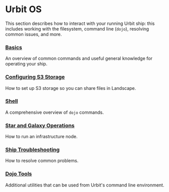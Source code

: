 # Urbit OS

This section describes how to interact with your running Urbit ship: this includes working with the filesystem, command line (`dojo`), resolving common issues, and more.

### [Basics](basics)

An overview of common commands and useful general knowledge for operating your ship.

### [Configuring S3 Storage](s3)

How to set up S3 storage so you can share files in Landscape.

### [Shell](shell)

A comprehensive overview of `dojo` commands.

### [Star and Galaxy Operations](stars-and-galaxies)

How to run an infrastructure node.

### [Ship Troubleshooting](ship-troubleshooting)

How to resolve common problems.

### [Dojo Tools](dojo-tools)

Additional utilities that can be used from Urbit's command line environment.
